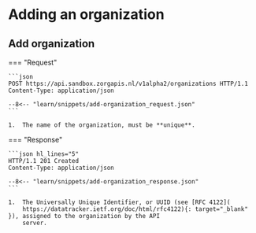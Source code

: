 ﻿# Adding an organization

## Add organization

=== "Request"

    ```json
    POST https://api.sandbox.zorgapis.nl/v1alpha2/organizations HTTP/1.1
    Content-Type: application/json

    --8<-- "learn/snippets/add-organization_request.json"
    ```

    1.  The name of the organization, must be **unique**.

=== "Response"

    ```json hl_lines="5"
    HTTP/1.1 201 Created
    Content-Type: application/json

    --8<-- "learn/snippets/add-organization_response.json"
    ```

    1.  The Universally Unique Identifier, or UUID (see [RFC 4122](
        https://datatracker.ietf.org/doc/html/rfc4122){: target="_blank" }), assigned to the organization by the API
        server.